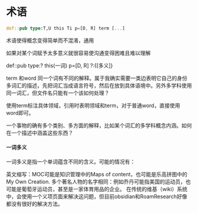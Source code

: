 # 术语

```rs
def::pub type:T,U this Ti p=[D, R] term [...]
```

术语使得概念变得简单而不混淆，通用

如果对某个词赋予太多意义就很容易使沟通变得困难且难以理解

def::pub type:? this(一词) p=[D, R] ?:{[多义]}

term 和word 同一个词有不同的解释。属于我确实需要一类边表明它自己的身份多词汇的描述，先把词汇当成语言符号，然后在放到具体语境中。另外多学科使用同一词汇，但文件名只能有一个该如何处理？

使用term标注具体领域，引用时表明领域和term，对于普通word，直接使用word即可。

一个事物的确有多个类别、多方面的解释，比如某个词汇的多学科概念内涵。如何在一个描述中涵盖这些东西？

#### 一词多义

一词多义是指一个单词蕴含不同的含义。可能的情况有：

英文缩写：MOC可能是知识管理中的Maps of content，也可能是乐高拼图中的My Own Creation.
多个著名人物的名字相同：例如乔丹可能指美国的运动员，也可能是葡萄牙运动员，甚至是一家体育用品的企业。
在传统的维基（wiki）系统中，会使用一个义项页面来解决这问题，但目前obsidian和RoamResearch好像都没有很好的解决方法。
